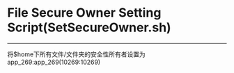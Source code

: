 # File Secure Owner Setting Script(SetSecureOwner.sh)
***
将$home下所有文件/文件夹的安全性所有者设置为app_269:app_269(10269:10269)
